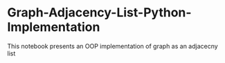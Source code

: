 # Graph-Adjacency-List-Python-Implementation
This notebook presents an OOP implementation of graph as an adjacecny list
